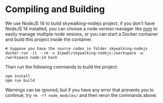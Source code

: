 # Compiling and Building

We use NodeJS 14 to build skywalking-nodejs project, if you don't have NodeJS 14 installed,
you can choose a node version manager like [nvm](https://github.com/nvm-sh/nvm) to easily
manage multiple node vesions, or you can start a Docker container and build this project inside
the container.

```shell
# Suppose you have the source codes in folder skywalking-nodejs
docker run -it --rm -v $(pwd)/skywalking-nodejs:/workspace -w /workspace node:14 bash
```

Then run the following commands to build the project:

```shell
npm install
npm run build
```

Warnings can be ignored, but if you have any error that prevents you to continue, try
`rm -rf node_modules/` and then rerun the commands above.
